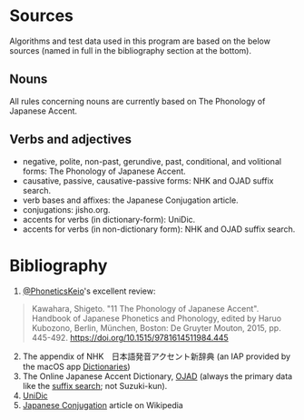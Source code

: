 # Sources

Algorithms and test data used in this program are based on the below sources (named in full in the bibliography section at the bottom).

## Nouns

All rules concerning nouns are currently based on The Phonology of Japanese Accent.

## Verbs and adjectives

* negative, polite, non-past, gerundive, past, conditional, and volitional forms: The Phonology of Japanese Accent.
* causative, passive, causative-passive forms: NHK and OJAD suffix search.
* verb bases and affixes: the Japanese Conjugation article.
* conjugations: jisho.org.
* accents for verbs (in dictionary-form): UniDic.
* accents for verbs (in non-dictionary form): NHK and OJAD suffix search.

# Bibliography

1. [@PhoneticsKeio](https://twitter.com/PhoneticsKeio)'s excellent review:
  > Kawahara, Shigeto. "11 The Phonology of Japanese Accent". Handbook of Japanese Phonetics and Phonology, edited by Haruo Kubozono, Berlin, München, Boston: De Gruyter Mouton, 2015, pp. 445-492. https://doi.org/10.1515/9781614511984.445
2. The appendix of NHK　日本語発音アクセント新辞典 (an IAP provided by the macOS app [Dictionaries](https://apps.apple.com/us/app/dictionaries/id1380563956))
3. The Online Japanese Accent Dictionary, [OJAD](https://www.gavo.t.u-tokyo.ac.jp/ojad/) (always the primary data like the [suffix search](https://www.gavo.t.u-tokyo.ac.jp/ojad/kouzokugo); not Suzuki-kun).
4. [UniDic](https://clrd.ninjal.ac.jp/unidic/en/)
5. [Japanese Conjugation](https://en.wikipedia.org/wiki/Japanese_conjugation) article on Wikipedia

